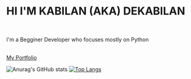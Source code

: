 <h1 style="text-align=: centre;">HI I'M KABILAN (AKA) DEKABILAN</h1><br>
<p>I'm a Begginer Developer who focuses mostly on Python</p><br>
<a href="dekabilan.github.io">My Portfolio</a><br>


![Anurag's GitHub stats](https://github-readme-stats.vercel.app/api?username=DeKabilan&show_icons=true)
[![Top Langs](https://github-readme-stats.vercel.app/api/top-langs/?username=DeKabilan&layout=compact)](https://github.com/DeKabilan/github-readme-stats)

